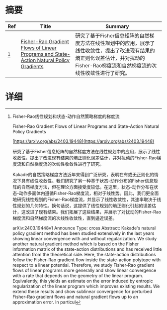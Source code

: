 # 摘要

| Ref | Title | Summary |
| --- | --- | --- |
| [^1] | [Fisher-Rao Gradient Flows of Linear Programs and State-Action Natural Policy Gradients](https://arxiv.org/abs/2403.19448) | 研究了基于Fisher信息矩阵的自然梯度方法在线性规划中的应用，展示了线性收敛性，提出了改进现有结果的熵正则化误差估计，并对扰动的Fisher-Rao梯度流和自然梯度流的次线性收敛性进行了研究。 |

# 详细

[^1]: Fisher-Rao线性规划和状态-动作自然策略梯度的梯度流

    Fisher-Rao Gradient Flows of Linear Programs and State-Action Natural Policy Gradients

    [https://arxiv.org/abs/2403.19448](https://arxiv.org/abs/2403.19448)

    研究了基于Fisher信息矩阵的自然梯度方法在线性规划中的应用，展示了线性收敛性，提出了改进现有结果的熵正则化误差估计，并对扰动的Fisher-Rao梯度流和自然梯度流的次线性收敛性进行了研究。

    

    Kakade的自然策略梯度方法近年来得到广泛研究，表明在有或无正则化的情况下具有线性收敛性。我们研究了另一种基于状态-动作分布的Fisher信息矩阵的自然梯度方法，但在理论方面接受度较低。在这里，状态-动作分布在状态-动作多面体内遵循Fisher-Rao梯度流，相对于线性势。因此，我们更全面地研究线性规划的Fisher-Rao梯度流，并显示了线性收敛性，其速率取决于线性规划的几何特性。换句话说，这提供了线性规划的熵正则化引起的误差估计，这改进了现有结果。我们拓展了这些结果，并展示了对扰动的Fisher-Rao梯度流和自然梯度流的次线性收敛性，直到逼近误差。

    arXiv:2403.19448v1 Announce Type: cross  Abstract: Kakade's natural policy gradient method has been studied extensively in the last years showing linear convergence with and without regularization. We study another natural gradient method which is based on the Fisher information matrix of the state-action distributions and has received little attention from the theoretical side. Here, the state-action distributions follow the Fisher-Rao gradient flow inside the state-action polytope with respect to a linear potential. Therefore, we study Fisher-Rao gradient flows of linear programs more generally and show linear convergence with a rate that depends on the geometry of the linear program. Equivalently, this yields an estimate on the error induced by entropic regularization of the linear program which improves existing results. We extend these results and show sublinear convergence for perturbed Fisher-Rao gradient flows and natural gradient flows up to an approximation error. In particul
    


